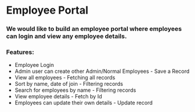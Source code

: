 # Employee Portal

### We would like to build an employee portal where employees can login and view any employee details.

### Features:
- Employee Login
- Admin user can create other Admin/Normal Employees - Save a Record
- View all employees - Fetching all records
- Sort by name, date of join - Filtering records
- Search for employees by name - Filtering records
- View employee details - Fetch by Id
- Employees can update their own details - Update record
